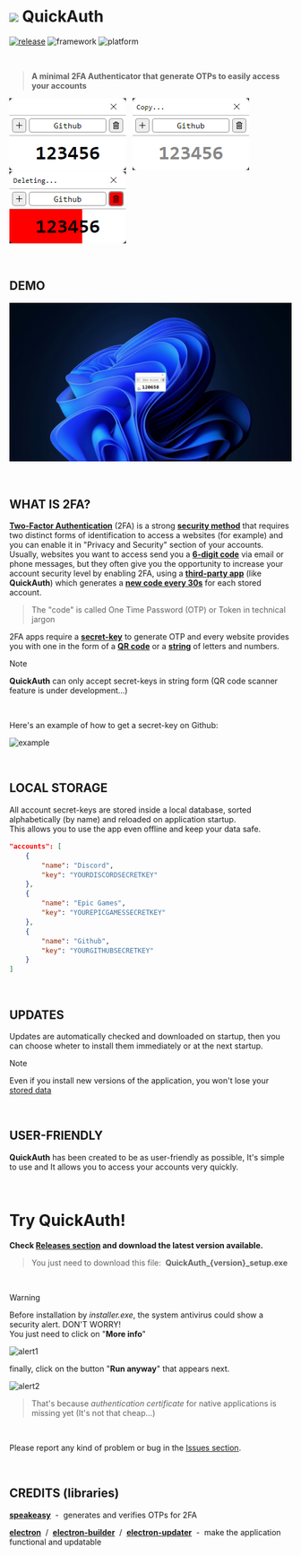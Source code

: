# <img src="https://github.com/JoSimon05/QuickAuth/blob/Latest/icons/logo.ico" width="32"/> QuickAuth

[![release](https://img.shields.io/badge/dynamic/json?url=https://github.com/JoSimon05/QuickAuth/blob/Latest/package.json&query=version&style=flat-square&label=Latest&labelColor=30363d&color=2ea043)](https://github.com/JoSimon05/QuickAuth/releases) 
![framework](https://img.shields.io/badge/Framework-Electron-47848F?style=flat-square&labelColor=30363d)
![platform](https://img.shields.io/badge/Platform-Windows-0078d4?style=flat-square&labelColor=30363d)

<br>

> **A minimal 2FA Authenticator that generate OTPs to easily access your accounts**

![app2](https://github.com/JoSimon05/QuickAuth/blob/Latest/.github/app2.png) &nbsp; 
![app3](https://github.com/JoSimon05/QuickAuth/blob/Latest/.github/app3.png) &nbsp; 
![app4](https://github.com/JoSimon05/QuickAuth/blob/Latest/.github/app4.png) &nbsp; 

<br>

## DEMO
![demo](https://github.com/JoSimon05/QuickAuth/blob/Latest/.github/demo.gif)

<br>

## WHAT IS 2FA?
<ins>**Two-Factor Authentication**</ins> (2FA) is a strong <ins>**security method**</ins> that requires two distinct forms of identification to access a websites (for example) and you can enable it in "Privacy and Security" section of your accounts. <br>
Usually, websites you want to access send you a <ins>**6-digit code**</ins> via email or phone messages, but they often give you the opportunity to increase your account security level by enabling 2FA, using a <ins>**third-party app**</ins> (like **QuickAuth**) which generates a <ins>**new code every 30s**</ins> for each stored account.

> The "code" is called One Time Password (OTP) or Token in technical jargon

2FA apps require a <ins>**secret-key**</ins> to generate OTP and every website provides you with one in the form of a <ins>**QR code**</ins> or a <ins>**string**</ins> of letters and numbers.

> [!NOTE]
> **QuickAuth** can only accept secret-keys in string form (QR code scanner feature is under development...)

<br>

Here's an example of how to get a secret-key on Github:

![example](https://github.com/JoSimon05/QuickAuth/blob/Latest/.github/example.gif)

<br>

## LOCAL STORAGE
All account secret-keys are stored inside a local database, sorted alphabetically (by name) and reloaded on application startup. <br>
This allows you to use the app even offline and keep your data safe.

```json
"accounts": [
    {
        "name": "Discord",
        "key": "YOURDISCORDSECRETKEY"
    },
    {
        "name": "Epic Games",
        "key": "YOUREPICGAMESSECRETKEY"
    },
    {
        "name": "Github",
        "key": "YOURGITHUBSECRETKEY"
    }
]
```

<br>

## UPDATES
Updates are automatically checked and downloaded on startup, then you can choose wheter to install them immediately or at the next startup.

> [!NOTE]
> Even if you install new versions of the application, you won't lose your [stored data](https://github.com/JoSimon05/QuickAuth?tab=readme-ov-file#local-saves)

<br>

## USER-FRIENDLY
**QuickAuth** has been created to be as user-friendly as possible, It's simple to use and It allows you to access your accounts very quickly.

<br>

# Try QuickAuth!
**Check [Releases section](https://github.com/JoSimon05/QuickAuth/releases) and download the latest version available.**

> You just need to download this file:&nbsp; **QuickAuth_{version}_setup.exe**

<br>

> [!WARNING]
> Before installation by *installer.exe*, the system antivirus could show a security alert. DON'T WORRY! \
> You just need to click on "**More info**"
> 
> ![alert1](https://github.com/JoSimon05/POST-IT/blob/Latest/.github/installation1.png)
> 
> finally, click on the button "**Run anyway**" that appears next.
> 
> ![alert2](https://github.com/JoSimon05/POST-IT/blob/Latest/.github/installation2.png)
>
> > That's because *authentication certificate* for native applications is missing yet (It's not that cheap...)

<br>

Please report any kind of problem or bug in the [Issues section](https://github.com/JoSimon05/QuickAuth/issues).

<br>

## CREDITS (libraries)
[**speakeasy**](https://www.npmjs.com/package/speakeasy) &nbsp;-&nbsp; generates and verifies OTPs for 2FA

[**electron**](https://www.electronjs.org/) &nbsp;/&nbsp; [**electron-builder**](https://www.electron.build/index.html) &nbsp;/&nbsp; [**electron-updater**](https://www.electron.build/auto-update.html) &nbsp;-&nbsp; make the application functional and updatable

